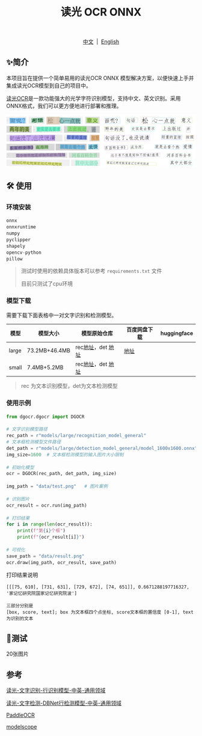 <br>
<h1 align="center">读光 OCR ONNX</h1>
<br>
<p align="center">
<a href="https://github.com/xxx/xxx/blob/master/README_en_US.md">中文</a>  |  <a href="">English</a>
</p>

## ✨简介

本项目旨在提供一个简单易用的读光OCR ONNX 模型解决方案，以便快速上手并集成读光OCR模型到自己的项目中。

[读光OCR](https://modelscope.cn/models/iic/cv_convnextTiny_ocr-recognition-general_damo/summary)是一款功能强大的光学字符识别模型，支持中文、英文识别。采用ONNX格式，我们可以更方便地进行部署和推理。

![](./assets/result.png)

## 🛠️ 使用

### 环境安装

```python
onnx
onnxruntime
numpy
pyclipper
shapely
opencv-python
pillow
```

> 测试时使用的依赖具体版本可以参考 `requirements.txt` 文件
>
> 目前只测试了cpu环境

### 模型下载

需要下载下面表格中一对文字识别和检测模型。

| 模型  | 模型大小      | 模型原始仓库                                                                                                                                                                                             | 百度网盘下载                                                  | huggingface |
| ----- | ------------- | -------------------------------------------------------------------------------------------------------------------------------------------------------------------------------------------------------- | ------------------------------------------------------------- | ----------- |
| large | 73.2MB+46.4MB | rec[地址](https://modelscope.cn/models/iic/cv_convnextTiny_ocr-recognition-general_damo/summary)，det [地址](https://www.modelscope.cn/models/iic/cv_resnet18_ocr-detection-db-line-level_damo/summary)        | [地址](https://pan.baidu.com/s/1BQeeOelYU0N5PJSuf_kG3A?pwd=gztj) |             |
| small | 7.4MB+5.2MB   | rec[地址](https://modelscope.cn/models/iic/cv_LightweightEdge_ocr-recognitoin-general_damo/summary)，det [地址](https://www.modelscope.cn/models/iic/cv_proxylessnas_ocr-detection-db-line-level_damo/summary) |                                                               |             |

> rec 为文本识别模型，det为文本检测模型

### 使用示例

```python
from dgocr.dgocr import DGOCR

# 文字识别模型路径
rec_path = r"models/large/recognition_model_general"
# 文本框检测模型文件路径
det_path = r"models/large/detection_model_general/model_1600x1600.onnx"
img_size=1600  # 文本框检测模型的输入图片大小限制

# 初始化模型
ocr = DGOCR(rec_path, det_path, img_size)

img_path = "data/test.png"   # 图片案例

# 识别图片
ocr_result = ocr.run(img_path)

# 打印结果
for i in range(len(ocr_result)):
    print(f"第{i}个框")
    print(f"{ocr_result[i]}")

# 可视化
save_path = "data/result.png"
ocr.draw(img_path, ocr_result, save_path)
```

打印结果说明

```
[[[75, 610], [731, 631], [729, 672], [74, 651]], 0.6671288197716327, '家记忆研究院国家记忆研究院波']

三部分分别是
[box, score, text]; box 为文本框四个点坐标, score文本框的置信度 [0-1], text 为识别的文本
```

## 📍测试

20张图片

## 参考

[读光-文字识别-行识别模型-中英-通用领域](https://modelscope.cn/models/iic/cv_convnextTiny_ocr-recognition-general_damo/summary)

[读光-文字检测-DBNet行检测模型-中英-通用领域](https://www.modelscope.cn/models/iic/cv_resnet18_ocr-detection-db-line-level_damo/summary)

[PaddleOCR](https://github.com/PaddlePaddle/PaddleOCR)

[modelscope](https://github.com/modelscope/modelscope)

